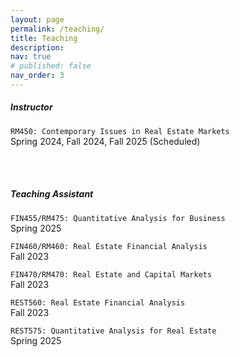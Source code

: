 ```yaml
---
layout: page
permalink: /teaching/
title: Teaching
description:
nav: true
# published: false
nav_order: 3
---
```


##### **Instructor**

`RM450: Contemporary Issues in Real Estate Markets`  
Spring 2024, Fall 2024, Fall 2025 (Scheduled)

<br><br>

##### **Teaching Assistant**

`FIN455/RM475: Quantitative Analysis for Business`  
Spring 2025

`FIN460/RM460: Real Estate Financial Analysis`  
Fall 2023

`FIN470/RM470: Real Estate and Capital Markets`  
Fall 2023

`REST560: Real Estate Financial Analysis`  
Fall 2023

`REST575: Quantitative Analysis for Real Estate`  
Spring 2025